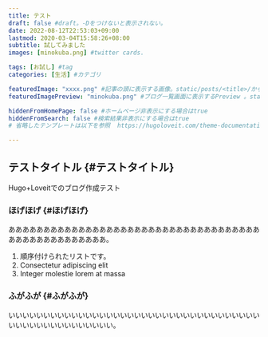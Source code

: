 ```yaml
---
title: テスト
draft: false #draft。-Dをつけないと表示されない。
date: 2022-08-12T22:53:03+09:00
lastmod: 2020-03-04T15:58:26+08:00
subtitle: 試してみました
images: [minokuba.png] #twitter cards.

tags: [お試し] #tag
categories: [生活] #カテゴリ

featuredImage: "xxxx.png" #記事の頭に表示する画像。static/posts/<title>/からの相対パス。 
featuredImagePreview: "minokuba.png" #ブログ一覧画面に表示するPreview 。staticからの相対パス。

hiddenFromHomePage: false #ホームページ非表示にする場合はtrue
hiddenFromSearch: false #検索結果非表示にする場合はtrue
# 省略したテンプレートは以下を参照  https://hugoloveit.com/theme-documentation-content/#front-matter

---
```

## テストタイトル {#テストタイトル}
Hugo+Loveitでのブログ作成テスト


### ほげほげ {#ほげほげ}
ああああああああああああああああああああああああああああああああああああああああああああああああああ。
1. 順序付けられたリストです。
2. Consectetur adipiscing elit
3. Integer molestie lorem at massa


### ふがふが {#ふがふが}
いいいいいいいいいいいいいいいいいいいいいいいいいいいいいいいいいいいいいいいいいいいいいいいいいいい。
